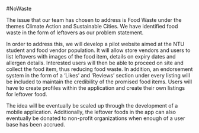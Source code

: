 #NoWaste

The issue that our team has chosen to address is Food Waste under the themes Climate Action and Sustainable Cities. We have identified food waste in the form of leftovers as our problem statement.

In order to address this, we will develop a pilot website aimed at the NTU student and food vendor population. It will allow store vendors and users to list leftovers with images of the food item, details on expiry dates and allergen details. Interested users will then be able to proceed on site and collect the food item, thus reducing food waste. In addition, an endorsement system in the form of a ‘Likes’ and ‘Reviews’ section under every listing will be included to maintain the credibility of the promised food items. Users will have to create profiles within the application and create their own listings for leftover food. 

The idea will be eventually be scaled up through the development of a mobile application. Additionally, the leftover foods in the app can also eventually be donated to non-profit organizations when enough of a user base has been accrued.
